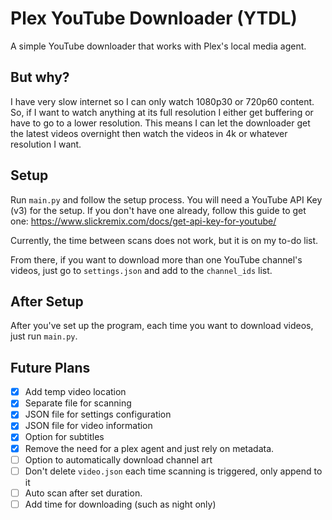 # Plex YouTube Downloader (YTDL)

A simple YouTube downloader that works with Plex's local media agent.

## But why?

I have very slow internet so I can only watch 1080p30 or 720p60 content. So, if I want to watch anything at its full resolution I either get buffering or have to go to a lower resolution. This means I can let the downloader get the latest videos overnight then watch the videos in 4k or whatever resolution I want.

## Setup

Run `main.py` and follow the setup process. You will need a YouTube API Key (v3) for the setup. If you don't have one already, follow this guide to get one: https://www.slickremix.com/docs/get-api-key-for-youtube/

Currently, the time between scans does not work, but it is on my to-do list.

From there, if you want to download more than one YouTube channel's videos, just go to `settings.json` and add to the `channel_ids` list.

## After Setup

After you've set up the program, each time you want to download videos, just run `main.py`.




## Future Plans

- [x] Add temp video location
- [x] Separate file for scanning
- [x] JSON file for settings configuration
- [x] JSON file for video information
- [x] Option for subtitles
- [x] Remove the need for a plex agent and just rely on metadata.
- [ ] Option to automatically download channel art
- [ ] Don't delete `video.json` each time scanning is triggered, only append to it
- [ ] Auto scan after set duration.
- [ ] Add time for downloading (such as night only)

